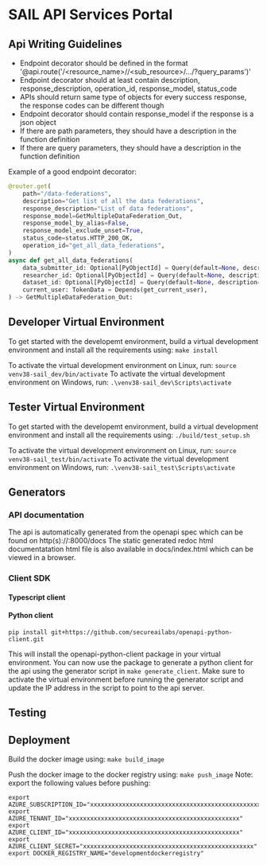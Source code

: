 # SAIL API Services Portal

## Api Writing Guidelines
- Endpoint decorator should be defined in the format '@api.route('/<resource_name>/<id>/<sub_resource>/<id>.../?query_params')'
- Endpoint decorator should at least contain description, response_description, operation_id, response_model, status_code
- APIs should return same type of objects for every success response, the response codes can be different though
- Endpoint decorator should contain response_model if the response is a json object
- If there are path parameters, they should have a description in the function definition
- If there are query parameters, they should have a description in the function definition


Example of a good endpoint decorator:
```python
@router.get(
    path="/data-federations",
    description="Get list of all the data federations",
    response_description="List of data federations",
    response_model=GetMultipleDataFederation_Out,
    response_model_by_alias=False,
    response_model_exclude_unset=True,
    status_code=status.HTTP_200_OK,
    operation_id="get_all_data_federations",
)
async def get_all_data_federations(
    data_submitter_id: Optional[PyObjectId] = Query(default=None, description="UUID of Data Submitter in the data federation"),
    researcher_id: Optional[PyObjectId] = Query(default=None, description="UUID of Researcher in the data federation"),
    dataset_id: Optional[PyObjectId] = Query(default=None, description="UUID of Dataset in the data federation"),
    current_user: TokenData = Depends(get_current_user),
) -> GetMultipleDataFederation_Out:
```

## Developer Virtual Environment
To get started with the developemt environment, build a virtual development environment and install all the requirements using:
`make install`

To activate the virtual development environment on Linux, run:
`source venv38-sail_dev/bin/activate`
To activate the virtual development environment on Windows, run:
`.\venv38-sail_dev\Scripts\activate`

## Tester Virtual Environment
To get started with the developemt environment, build a virtual development environment and install all the requirements using:
`./build/test_setup.sh`

To activate the virtual development environment on Linux, run:
`source venv38-sail_test/bin/activate`
To activate the virtual development environment on Windows, run:
`.\venv38-sail_test\Scripts\activate`
## Generators
<TBD>

### API documentation
The api is automatically generated from the openapi spec which can be found on http(s)://<hostname>:8000/docs
The static generated redoc html documentatation html file is also available in docs/index.html which can be viewed in a browser.

### Client SDK

#### Typescript client
<TBD>

#### Python client
```
pip install git+https://github.com/secureailabs/openapi-python-client.git
```
This will install the openapi-python-client package in your virtual environment. You can now use the package to generate a python client for the api using the generator script in `make generate_client`.
Make sure to activate the virtual environment before running the generator script and update the IP address in the script to point to the api server.

## Testing
<TBD>

## Deployment
Build the docker image using:
`make build_image`

Push the docker image to the docker registry using:
`make push_image`
Note: export the following values before pushing:
```
export AZURE_SUBSCRIPTION_ID="xxxxxxxxxxxxxxxxxxxxxxxxxxxxxxxxxxxxxxxxxxxxxxxx"
export AZURE_TENANT_ID="xxxxxxxxxxxxxxxxxxxxxxxxxxxxxxxxxxxxxxxxxxxxxxxx"
export AZURE_CLIENT_ID="xxxxxxxxxxxxxxxxxxxxxxxxxxxxxxxxxxxxxxxxxxxxxxxx"
export AZURE_CLIENT_SECRET="xxxxxxxxxxxxxxxxxxxxxxxxxxxxxxxxxxxxxxxxxxxxxxxx"
export DOCKER_REGISTRY_NAME="developmentdockerregistry"
```


